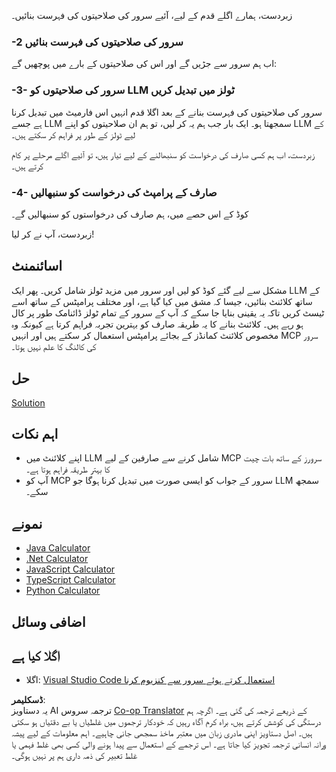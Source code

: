 <!--
CO_OP_TRANSLATOR_METADATA:
{
  "original_hash": "bc3ae5af5973160abba9976cb5a4704c",
  "translation_date": "2025-06-13T11:26:19+00:00",
  "source_file": "03-GettingStarted/03-llm-client/README.md",
  "language_code": "ur"
}
-->
زبردست، ہمارے اگلے قدم کے لیے، آئیے سرور کی صلاحیتوں کی فہرست بنائیں۔

### -2 سرور کی صلاحیتوں کی فہرست بنائیں

اب ہم سرور سے جڑیں گے اور اس کی صلاحیتوں کے بارے میں پوچھیں گے:

### -3- سرور کی صلاحیتوں کو LLM ٹولز میں تبدیل کریں

سرور کی صلاحیتوں کی فہرست بنانے کے بعد اگلا قدم انہیں اس فارمیٹ میں تبدیل کرنا ہے جسے LLM سمجھتا ہو۔ ایک بار جب ہم یہ کر لیں، تو ہم ان صلاحیتوں کو اپنے LLM کے لیے ٹولز کے طور پر فراہم کر سکتے ہیں۔

زبردست، اب ہم کسی صارف کی درخواست کو سنبھالنے کے لیے تیار ہیں، تو آئیے اگلے مرحلے پر کام کرتے ہیں۔

### -4- صارف کے پرامپٹ کی درخواست کو سنبھالیں

کوڈ کے اس حصے میں، ہم صارف کی درخواستوں کو سنبھالیں گے۔

زبردست، آپ نے کر لیا!

## اسائنمنٹ

مشکل سے لیے گئے کوڈ کو لیں اور سرور میں مزید ٹولز شامل کریں۔ پھر ایک LLM کے ساتھ کلائنٹ بنائیں، جیسا کہ مشق میں کیا گیا ہے، اور مختلف پرامپٹس کے ساتھ اسے ٹیسٹ کریں تاکہ یہ یقینی بنایا جا سکے کہ آپ کے سرور کے تمام ٹولز ڈائنامک طور پر کال ہو رہے ہیں۔ کلائنٹ بنانے کا یہ طریقہ صارف کو بہترین تجربہ فراہم کرتا ہے کیونکہ وہ مخصوص کلائنٹ کمانڈز کے بجائے پرامپٹس استعمال کر سکتے ہیں اور انہیں MCP سرور کی کالنگ کا علم نہیں ہوتا۔

## حل

[Solution](/03-GettingStarted/03-llm-client/solution/README.md)

## اہم نکات

- اپنے کلائنٹ میں LLM شامل کرنے سے صارفین کے لیے MCP سرورز کے ساتھ بات چیت کا بہتر طریقہ فراہم ہوتا ہے۔
- آپ کو MCP سرور کے جواب کو ایسی صورت میں تبدیل کرنا ہوگا جو LLM سمجھ سکے۔

## نمونے

- [Java Calculator](../samples/java/calculator/README.md)
- [.Net Calculator](../../../../03-GettingStarted/samples/csharp)
- [JavaScript Calculator](../samples/javascript/README.md)
- [TypeScript Calculator](../samples/typescript/README.md)
- [Python Calculator](../../../../03-GettingStarted/samples/python)

## اضافی وسائل

## اگلا کیا ہے

- اگلا: [Visual Studio Code استعمال کرتے ہوئے سرور سے کنزیوم کرنا](/03-GettingStarted/04-vscode/README.md)

**ڈسکلیمر**:  
یہ دستاویز AI ترجمہ سروس [Co-op Translator](https://github.com/Azure/co-op-translator) کے ذریعے ترجمہ کی گئی ہے۔ اگرچہ ہم درستگی کی کوشش کرتے ہیں، براہ کرم آگاہ رہیں کہ خودکار ترجموں میں غلطیاں یا بے دقتیاں ہو سکتی ہیں۔ اصل دستاویز اپنی مادری زبان میں معتبر ماخذ سمجھی جانی چاہیے۔ اہم معلومات کے لیے پیشہ ورانہ انسانی ترجمہ تجویز کیا جاتا ہے۔ اس ترجمے کے استعمال سے پیدا ہونے والی کسی بھی غلط فہمی یا غلط تعبیر کی ذمہ داری ہم پر نہیں ہوگی۔